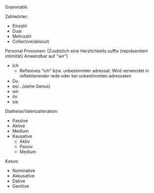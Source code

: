 Grammatik:

  Zahlwörter:
  - Einzahl
  - Dual
  - Mehrzahl
  - Collective/absout)

  Personal Pronomen:
    (Zusätzlich eine Herzlichkeits suffix {repräsentiert intimität} Anwendbar auf "wir")
    
  - Ich
    - Reflexives "ich" bzw. unbestimmter adressat: Wird verwendet in reflektierender rede oder bei unbestimmten adressaten
  - Du
  - es/...(siehe Genus)
  - wir
  - ihr
  - sie

  Diathese/Valenzalteration:
  - Passive
  - Aktive
  - Medium
  - Kausative
    - Aktiv
    - Passiv
    - Medium


  Kasus:
  - Nominative
  - Akkusative
  - Dative
  - Genitive
